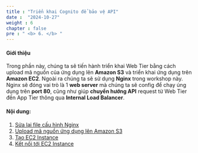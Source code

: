 ```yaml
---
title : "Triển khai Cognito để bảo vệ API"
date :  "2024-10-27" 
weight : 6
chapter : false
pre : " <b> 6. </b> "
---
```


#### Giới thiệu
Trong phần này, chúng ta sẽ tiến hành triển khai Web Tier bằng cách upload mã nguồn của ứng dụng lên **Amazon S3** và triển khai ứng dụng trên **Amazon EC2**. Ngoài ra chúng ta sẽ sử dụng **Nginx** trong workshop này. Nginx sẽ đóng vai trò là 1 **web server** mà chúng ta sẽ config để chạy úng dụng trên **port 80**, cũng như giúp **chuyển hướng API** request từ Web Tier đến App Tier thông qua **Internal Load Balancer**.

#### Nội dung:
1. [Sửa lại file cấu hình Nginx](6.1-CreateUserPool/)
2. [Upload mã nguồn ứng dụng lên Amazon S3](6.2-ConfigureAPIGateway/)
3. [Tạo EC2 Instance](6.3-CreateUssreate/)
4. [Kết nối tới EC2 Instance](6.4-ConnectToInstance/)

